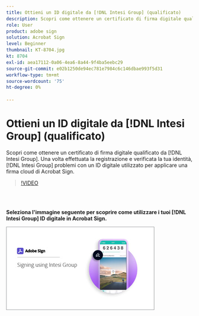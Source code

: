 ```yaml
---
title: Ottieni un ID digitale da [!DNL Intesi Group] (qualificato)
description: Scopri come ottenere un certificato di firma digitale qualificato da [!DNL Intesi Group]
role: User
product: adobe sign
solution: Acrobat Sign
level: Beginner
thumbnail: KT-8704.jpg
kt: 8704
exl-id: aea17112-0a06-4ea6-8a44-9f4ba5eebc29
source-git-commit: e02b1250de94ec781e7984c6c146dbae993f5d31
workflow-type: tm+mt
source-wordcount: '75'
ht-degree: 0%

---
```


# Ottieni un ID digitale da [!DNL Intesi Group] (qualificato)

Scopri come ottenere un certificato di firma digitale qualificato da [!DNL Intesi Group]. Una volta effettuata la registrazione e verificata la tua identità, [!DNL Intesi Group] problemi con un ID digitale utilizzato per applicare una firma cloud di Acrobat Sign.

>[!VIDEO](https://video.tv.adobe.com/v/337064?hidetitle=true)

<br> 

**Seleziona l&#39;immagine seguente per scoprire come utilizzare i tuoi [!DNL Intesi Group] ID digitale in Acrobat Sign.**

[![image](assets/IntesiSign_400.png)](intesi-sign.md)
